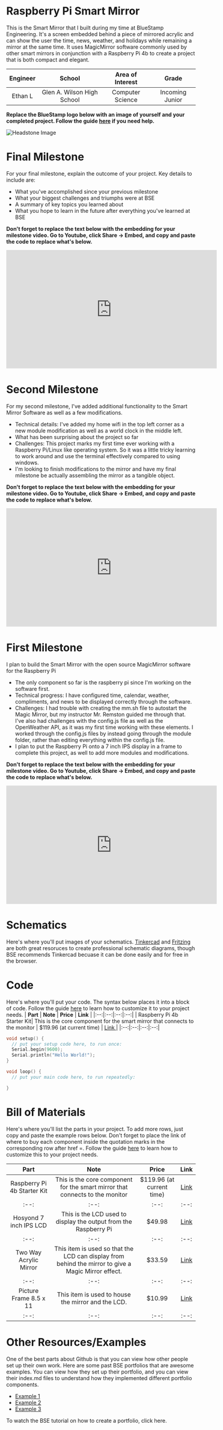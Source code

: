 # Raspberry Pi Smart Mirror
This is the Smart Mirror that I built during my time at BlueStamp Engineering. It's a screen embedded behind a piece of mirrored acrylic and can show the user the time, news, weather, and holidays while remaining a mirror at the same time. It uses MagicMirror software commonly used by other smart mirrors in conjunction with a Raspberry Pi 4b to create a project that is both compact and elegant.

| **Engineer** | **School** | **Area of Interest** | **Grade** |
|:--:|:--:|:--:|:--:|
| Ethan L | Glen A. Wilson High School | Computer Science | Incoming Junior

**Replace the BlueStamp logo below with an image of yourself and your completed project. Follow the guide [here](https://tomcam.github.io/least-github-pages/adding-images-github-pages-site.html) if you need help.**

![Headstone Image](logo.svg)
  
# Final Milestone
For your final milestone, explain the outcome of your project. Key details to include are:
- What you've accomplished since your previous milestone
- What your biggest challenges and triumphs were at BSE
- A summary of key topics you learned about
- What you hope to learn in the future after everything you've learned at BSE

**Don't forget to replace the text below with the embedding for your milestone video. Go to Youtube, click Share -> Embed, and copy and paste the code to replace what's below.**

<iframe width="560" height="315" src="https://www.youtube.com/embed/F7M7imOVGug" title="YouTube video player" frameborder="0" allow="accelerometer; autoplay; clipboard-write; encrypted-media; gyroscope; picture-in-picture; web-share" allowfullscreen></iframe>

# Second Milestone
For my second milestone, I've added additional functionality to the Smart Mirror Software as well as a few modifications.
- Technical details: I've added my home wifi in the top left corner as a new module modification as well as a world clock in the middle left.
- What has been surprising about the project so far
- Challenges: This project marks my first time ever working with a Raspberry Pi/Linux like operating system. So it was a little tricky learning to work around and use the terminal effectively compared to using windows.
- I'm looking to finish modifications to the mirror and have my final milestone be actually assembling the mirror as a tangible object.

**Don't forget to replace the text below with the embedding for your milestone video. Go to Youtube, click Share -> Embed, and copy and paste the code to replace what's below.**

<iframe width="560" height="315" src="https://www.youtube.com/embed/y3VAmNlER5Y" title="YouTube video player" frameborder="0" allow="accelerometer; autoplay; clipboard-write; encrypted-media; gyroscope; picture-in-picture; web-share" allowfullscreen></iframe>

# First Milestone
I plan to build the Smart Mirror with the open source MagicMirror software for the Raspberry Pi
- The only component so far is the raspberry pi since I'm working on the software first.
- Technical progress: I have configured time, calendar, weather, compliments, and news to be displayed correctly through the software.
- Challenges: I had trouble with creating the mm.sh file to autostart the Magic Mirror, but my instructor Mr. Remston guided me through that. I've also had challenges with the config.js file as well as the OpenWeather API, as it was my first time working with these elements. I worked through the config.js files by instead going through the module folder, rather than editing everything within the config.js file. 
- I plan to put the Raspberry Pi onto a 7 inch IPS display in a frame to complete this project, as well to add more modules and modifications.

**Don't forget to replace the text below with the embedding for your milestone video. Go to Youtube, click Share -> Embed, and copy and paste the code to replace what's below.**

<iframe width="560" height="315" src="https://www.youtube.com/embed/CaCazFBhYKs" title="YouTube video player" frameborder="0" allow="accelerometer; autoplay; clipboard-write; encrypted-media; gyroscope; picture-in-picture; web-share" allowfullscreen></iframe>

# Schematics 
Here's where you'll put images of your schematics. [Tinkercad](https://www.tinkercad.com/blog/official-guide-to-tinkercad-circuits) and [Fritzing](https://fritzing.org/learning/) are both great resoruces to create professional schematic diagrams, though BSE recommends Tinkercad becuase it can be done easily and for free in the browser. 

# Code
Here's where you'll put your code. The syntax below places it into a block of code. Follow the guide [here]([url](https://www.markdownguide.org/extended-syntax/)) to learn how to customize it to your project needs. 
| **Part** | **Note** | **Price** | **Link** |
|:--:|:--:|:--:|:--:|
| Raspberry Pi 4b Starter Kit| This is the core component for the smart mirror that connects to the monitor | $119.96 (at current time) | <a href="https://www.pishop.us/product/raspberry-pi-4b-starter-kit/"> Link </a> |
|:--:|:--:|:--:|:--:|

```c++
void setup() {
  // put your setup code here, to run once:
  Serial.begin(9600);
  Serial.println("Hello World!");
}

void loop() {
  // put your main code here, to run repeatedly:

}
```

# Bill of Materials
Here's where you'll list the parts in your project. To add more rows, just copy and paste the example rows below.
Don't forget to place the link of where to buy each component inside the quotation marks in the corresponding row after href =. Follow the guide [here]([url](https://www.markdownguide.org/extended-syntax/)) to learn how to customize this to your project needs. 

| **Part** | **Note** | **Price** | **Link** |
|:--:|:--:|:--:|:--:|
| Raspberry Pi 4b Starter Kit| This is the core component for the smart mirror that connects to the monitor | $119.96 (at current time) | <a href="https://www.pishop.us/product/raspberry-pi-4b-starter-kit/"> Link </a> |
|:--:|:--:|:--:|:--:|
| Hosyond 7 inch IPS LCD | This is the LCD used to display the output from the Raspberry Pi | $49.98 | <a href="https://www.amazon.com/Hosyond-Display-1024%C3%97600-Capacitive-Raspberry/dp/B0BKGCB18T/?_encoding=UTF8&pd_rd_w=aPLf0&content-id=amzn1.sym.dba1a2d0-88dc-4504-a5d7-10259373e587&pf_rd_p=dba1a2d0-88dc-4504-a5d7-10259373e587&pf_rd_r=PW3XKRJXNFG3N0EQQDB9&pd_rd_wg=TeUvQ&pd_rd_r=a8622e2d-cbc6-458e-b09d-7f4773598fec&ref_=pd_gw_ci_mcx_mr_hp_atf_m&th=1"> Link </a> |
|:--:|:--:|:--:|:--:|
| Two Way Acrylic Mirror | This item is used so that the LCD can display from behind the mirror to give a Magic Mirror effect. | $33.59 | <a href="https://www.amazon.com/SPEEDYORDERS-Acrylic-Through-Plexiglass-Unbreakable/dp/B09QQPX3TS/ref=sr_1_6?crid=15UVEJN4UC68B&keywords=2%2Bway%2Bacrylic%2Bmirror&qid=1687375092&sprefix=2%2Bway%2Bacryli%2Bmirror%2Caps%2C154&sr=8-6&th=1"> Link </a> |
|:--:|:--:|:--:|:--:|
| Picture Frame 8.5 x 11 | This item is used to house the mirror and the LCD. | $10.99 | <a href="https://www.amazon.com/MCS-Industries-63705-Gallery-Woodgrain/dp/B08179L7SD/ref=sr_1_45?crid=36PZUY91AR5B2&keywords=picture+frame&qid=1687377797&sprefix=picture+frame%2Caps%2C163&sr=8-45"> Link </a> |
|:--:|:--:|:--:|:--:|

# Other Resources/Examples
One of the best parts about Github is that you can view how other people set up their own work. Here are some past BSE portfolios that are awesome examples. You can view how they set up their portfolio, and you can view their index.md files to understand how they implemented different portfolio components.
- [Example 1](https://trashytuber.github.io/YimingJiaBlueStamp/)
- [Example 2](https://sviatil0.github.io/Sviatoslav_BSE/)
- [Example 3](https://arneshkumar.github.io/arneshbluestamp/)

To watch the BSE tutorial on how to create a portfolio, click here.

